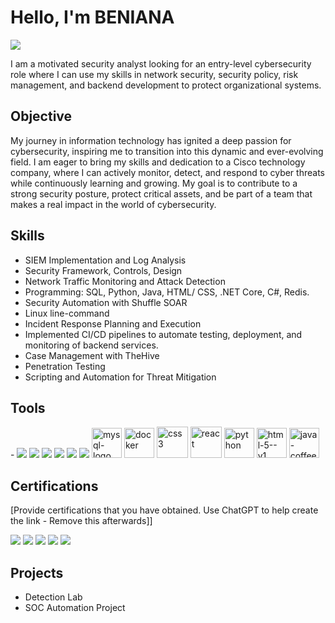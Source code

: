 # Hello, I'm BENIANA
<a href="https://www.linkedin.com/public-profile/settings?trk=d_flagship3_profile_self_view_public_profile"><img src="https://img.shields.io/badge/-LinkedIn-0072b1?&style=for-the-badge&logo=linkedin&logoColor=white" /></a> 


I am a motivated security analyst looking for an entry-level cybersecurity role where I
can use my skills in network security, security policy, risk management, and backend
development to protect organizational systems.

## Objective

My journey in information technology has ignited a deep passion for cybersecurity, inspiring me to transition into this dynamic and ever-evolving field. I am eager to bring my skills and dedication to a Cisco technology company, where I can actively monitor, detect, and respond to cyber threats while continuously learning and growing. My goal is to contribute to a strong security posture, protect critical assets, and be part of a team that makes a real impact in the world of cybersecurity.

## Skills
                  
- SIEM Implementation and Log Analysis 
- Security Framework, Controls, Design     
- Network Traffic Monitoring and Attack Detection
- Programming: SQL, Python, Java, HTML/ CSS, .NET Core, C#, Redis.
- Security Automation with Shuffle SOAR 
- Linux line-command      
- Incident Response Planning and Execution
- Implemented CI/CD pipelines to automate testing, deployment, and monitoring
  of backend services.
- Case Management with TheHive 
- Penetration Testing             
- Scripting and Automation for Threat Mitigation 

## Tools

<div>
  -  <img src="https://img.shields.io/badge/-Wireshark-1679A7?&style=for-the-badge&logo=Wireshark&logoColor=white" />
    <img src="https://img.shields.io/badge/-Suricata-EF3B2D?&style=for-the-badge&logo=Suricata&logoColor=white" />
    <img src="https://img.shields.io/badge/-Zeek-777BB4?&style=for-the-badge&logo=Zeek&logoColor=white" />
        <img src="https://img.shields.io/badge/-Microsoft_Defender_for_Endpoint-00A4EF?&style=for-the-badge&logo=Microsoft&logoColor=white" />
      <img src="https://img.shields.io/badge/-Microsoft_Sentinel-0078D4?&style=for-the-badge&logo=Microsoft&logoColor=white" />
    <img src="https://img.shields.io/badge/-Splunk-000000?&style=for-the-badge&logo=Splunk&logoColor=white" />
  <img width="48" height="48" src="https://img.icons8.com/fluency/48/mysql-logo.png" alt="mysql-logo"/>
    <img width="48" height="48" src="https://img.icons8.com/color/48/docker.png" alt="docker"/>
    <img width="50" height="50" src="https://img.icons8.com/plasticine/100/css3.png" alt="css3"/>
  <img width="50" height="50" src="https://img.icons8.com/clouds/100/react.png" alt="react"/>
    <img width="48" height="48" src="https://img.icons8.com/pulsar-color/48/python.png" alt="python"/>
   <img width="48" height="48" src="https://img.icons8.com/color/48/html-5--v1.png" alt="html-5--v1"/>
    <img width="48" height="48" src="https://img.icons8.com/color/48/java-coffee-cup-logo--v1.png" alt="java-coffee-cup-logo--v1"/> 
    
</div>

## Certifications
[Provide certifications that you have obtained. Use ChatGPT to help create the link - Remove this afterwards]]
<div>
<img src="https://img.shields.io/badge/-Security%2B-FF0000?&style=for-the-badge&logo=CompTIA&logoColor=white" />
<img src="https://img.shields.io/badge/-Network%2B-007ACC?&style=for-the-badge&logo=CompTIA&logoColor=white" />
<img src="https://img.shields.io/badge/-A%2B-4D4D4D?&style=for-the-badge&logo=CompTIA&logoColor=white" />
<img src="https://img.shields.io/badge/-CDSA-006400?&style=for-the-badge&logoColor=white" />
<img src="https://img.shields.io/badge/-CCD-000080?&style=for-the-badge&logoColor=white" />
</div>

## Projects
- Detection Lab
- SOC Automation Project
